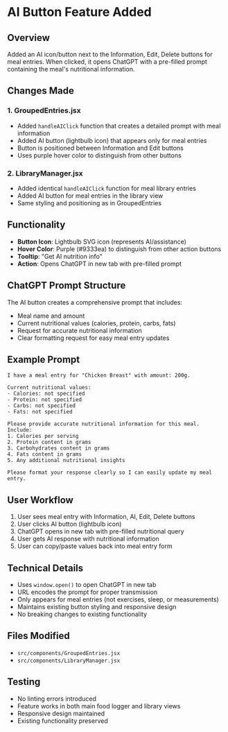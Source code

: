# AI Button Feature Added

## Overview
Added an AI icon/button next to the Information, Edit, Delete buttons for meal entries. When clicked, it opens ChatGPT with a pre-filled prompt containing the meal's nutritional information.

## Changes Made

### 1. GroupedEntries.jsx
- Added `handleAIClick` function that creates a detailed prompt with meal information
- Added AI button (lightbulb icon) that appears only for meal entries
- Button is positioned between Information and Edit buttons
- Uses purple hover color to distinguish from other buttons

### 2. LibraryManager.jsx  
- Added identical `handleAIClick` function for meal library entries
- Added AI button for meal entries in the library view
- Same styling and positioning as in GroupedEntries

## Functionality
- **Button Icon**: Lightbulb SVG icon (represents AI/assistance)
- **Hover Color**: Purple (#9333ea) to distinguish from other action buttons
- **Tooltip**: "Get AI nutrition info"
- **Action**: Opens ChatGPT in new tab with pre-filled prompt

## ChatGPT Prompt Structure
The AI button creates a comprehensive prompt that includes:
- Meal name and amount
- Current nutritional values (calories, protein, carbs, fats)
- Request for accurate nutritional information
- Clear formatting request for easy meal entry updates

## Example Prompt
```
I have a meal entry for "Chicken Breast" with amount: 200g. 

Current nutritional values:
- Calories: not specified
- Protein: not specified  
- Carbs: not specified
- Fats: not specified

Please provide accurate nutritional information for this meal. Include:
1. Calories per serving
2. Protein content in grams
3. Carbohydrates content in grams
4. Fats content in grams
5. Any additional nutritional insights

Please format your response clearly so I can easily update my meal entry.
```

## User Workflow
1. User sees meal entry with Information, AI, Edit, Delete buttons
2. User clicks AI button (lightbulb icon)
3. ChatGPT opens in new tab with pre-filled nutritional query
4. User gets AI response with nutritional information
5. User can copy/paste values back into meal entry form

## Technical Details
- Uses `window.open()` to open ChatGPT in new tab
- URL encodes the prompt for proper transmission
- Only appears for meal entries (not exercises, sleep, or measurements)
- Maintains existing button styling and responsive design
- No breaking changes to existing functionality

## Files Modified
- `src/components/GroupedEntries.jsx`
- `src/components/LibraryManager.jsx`

## Testing
- No linting errors introduced
- Feature works in both main food logger and library views
- Responsive design maintained
- Existing functionality preserved

